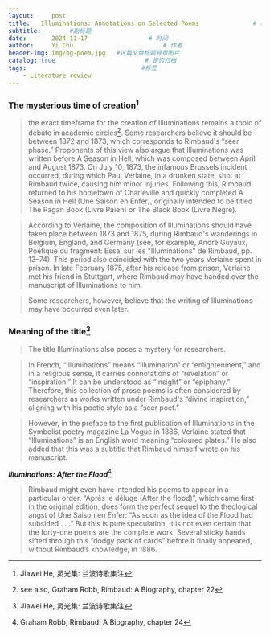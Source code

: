```yaml
---
layout:     post                       
title:   Illuminations: Annotations on Selected Poems               # 标题
subtitle:        #副标题
date:       2024-11-17                 # 时间
author:     Yi Chu                         # 作者
header-img: img/bg-poem.jpg   #这篇文章标题背景图片
catalog: true                         # 是否归档
tags:                                #标签
    - Literature review
---
```

### The mysterious time of creation[^1]

> the exact timeframe for the creation of Illuminations remains a topic of debate in academic circles[^2]. Some researchers believe it should be between 1872 and 1873, which corresponds to Rimbaud's “seer phase.” Proponents of this view also argue that Illuminations was written before A Season in Hell, which was composed between April and August 1873. On July 10, 1873, the infamous Brussels incident occurred, during which Paul Verlaine, in a drunken state, shot at Rimbaud twice, causing him minor injuries. Following this, Rimbaud returned to his hometown of Charleville and quickly completed A Season in Hell (Une Saison en Enfer), originally intended to be titled The Pagan Book (Livre Païen) or The Black Book (Livre Nègre).

> According to Verlaine, the composition of Illuminations should have taken place between 1873 and 1875, during Rimbaud's wanderings in Belgium, England, and Germany (see, for example, André Guyaux, Poétique du fragment: Essai sur les "Illuminations" de Rimbaud, pp. 13–74). This period also coincided with the two years Verlaine spent in prison. In late February 1875, after his release from prison, Verlaine met his friend in Stuttgart, where Rimbaud may have handed over the manuscript of Illuminations to him.

> Some researchers, however, believe that the writing of Illuminations may have occurred even later.

### Meaning of the title[^3]
> The title Illuminations also poses a mystery for researchers.

> In French, “illuminations” means “illumination” or “enlightenment,” and in a religious sense, it carries connotations of “revelation” or “inspiration.” It can be understood as “insight” or “epiphany.” Therefore, this collection of prose poems is often considered by researchers as works written under Rimbaud's “divine inspiration,” aligning with his poetic style as a “seer poet.”

> However, in the preface to the first publication of Illuminations in the Symbolist poetry magazine La Vogue in 1886, Verlaine stated that “Illuminations” is an English word meaning “coloured plates.” He also added that this was a subtitle that Rimbaud himself wrote on his manuscript.

***Illuminations: After the Flood***[^4]
> Rimbaud might even have intended his poems to appear in a particular order. “Après le déluge (After the flood)”, which came first in the original edition, does form the perfect sequel to the theological angst of Une Saison en Enfer: “As soon as the idea of the Flood had subsided . . .” But this is pure speculation. It is not even certain that the forty-one poems are the complete work. Several sticky hands sifted through this “dodgy pack of cards” before it finally appeared, without Rimbaud’s knowledge, in 1886.

[^1]:Jiawei He, 灵光集: 兰波诗歌集注
[^2]:see also, Graham Robb, Rimbaud: A Biography, chapter 22
[^3]:Jiawei He, 灵光集: 兰波诗歌集注
[^4]:Graham Robb, Rimbaud: A Biography, chapter 24
